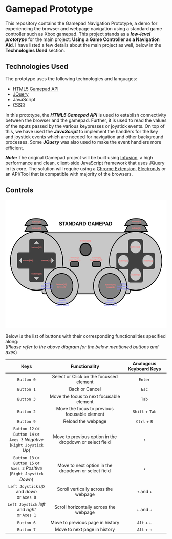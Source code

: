 # Gamepad Prototype

This repository contains the Gamepad Navigation Prototype, a demo for experiencing the browser and webpage navigation using a standard game controller such as Xbox gamepad. This project stands as a ***low-level prototype*** for the main project: **Using a Game Controller as a Navigation Aid**. I have listed a few details about the main project as well, below in the **Technologies Used** section.

## Technologies Used

The prototype uses the following technologies and languages:

- [HTML5 Gamepad API](https://developer.mozilla.org/en-US/docs/Web/API/Gamepad_API)
- [JQuery](https://jquery.com)
- JavaScript
- CSS3

In this prototype, the ***HTML5 Gamepad API*** is used to establish connectivity between the browser and the gamepad. Further, it is used to read the values of the nputs passed by the various keypresses or joystick events. On top of this, we have used the ***JavaScript*** to implement the handlers for the key and joystick events which are needed for navigation and other background processes. Some ***JQuery*** was also used to make the event handlers more efficient.

***Note:*** The original Gamepad project will be built using [Infusion](https://fluidproject.org/infusion.html), a high performance and clean, client-side JavaScript framework that uses JQuery in its core. The solution will require using a [Chrome Extension](https://developer.chrome.com/extensions), [ElectronJs](https://www.electronjs.org/) or an API/Tool that is compatible with majority of the browsers.

## Controls

<p align="center">
  <img src="./standard_gamepad.svg" height=400>
</p>

Below is the list of buttons with their corresponding functionalities specified along:  
(_Please refer to the above diagram for the below mentioned buttons and axes_)

| Keys | Functionality | Analogous Keyboard Keys |
| :---: | :---: | :---: |
| `Button 0` | Select or Click on the focussed element | `Enter` |
| `Button 1` | Back or Cancel | `Esc` |
| `Button 3` | Move the focus to next focusable element | `Tab` |
| `Button 2` | Move the focus to previous focusable element | `Shift` + `Tab` |
| `Button 9` | Reload the webpage | `Ctrl` + `R` |
| `Button 12` or `Button 14` or <br> `Axes 3` _Negative_ <br> (`Right Joystick` _Up_) | Move to previous option in the dropdown or select field | `↑` |
| `Button 13` or `Button 15` or <br> `Axes 3` _Positive_ <br> (`Right Joystick` _Down_) | Move to next option in the dropdown or select field | `↓` |
| `Left Joystick` _up_ and _down_ <br> or `Axes 0` | Scroll vertically across the webpage | `↑` and `↓` |
| `Left Joystick` _left_ and _right_ <br> or `Axes 1` | Scroll horizontally across the webpage | `←` and `→` |
| `Button 6` | Move to previous page in history | `Alt` + `←` |
| `Button 7` | Move to next page in history | `Alt` + `→` |
